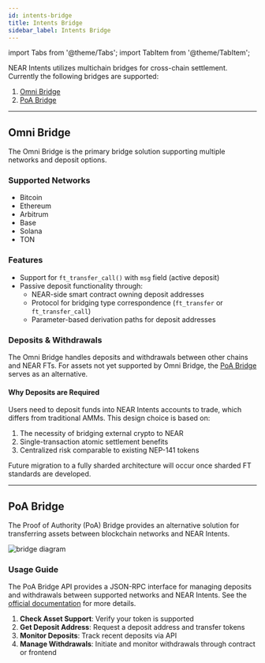 ```yaml
---
id: intents-bridge
title: Intents Bridge
sidebar_label: Intents Bridge
---
```


import Tabs from '@theme/Tabs';
import TabItem from '@theme/TabItem';

NEAR Intents utilizes multichain bridges for cross-chain settlement. Currently the following bridges are supported:

1. [Omni Bridge](#omni-bridge)
2. [PoA Bridge](#poa-bridge)

---

## Omni Bridge

<!-- TODO: incoming omnibridge docs that will be added after this PR is merged. Once those are merged update this section. -->

The Omni Bridge is the primary bridge solution supporting multiple networks and deposit options. 

### Supported Networks

- Bitcoin
- Ethereum
- Arbitrum
- Base
- Solana
- TON

### Features
- Support for `ft_transfer_call()` with `msg` field (active deposit)
- Passive deposit functionality through:
  - NEAR-side smart contract owning deposit addresses
  - Protocol for bridging type correspondence (`ft_transfer` or `ft_transfer_call`)
  - Parameter-based derivation paths for deposit addresses

### Deposits & Withdrawals

The Omni Bridge handles deposits and withdrawals between other chains and NEAR FTs. For assets not yet supported by Omni Bridge, the [PoA Bridge](#poa-bridge) serves as an alternative.

#### Why Deposits are Required
Users need to deposit funds into NEAR Intents accounts to trade, which differs from traditional AMMs. This design choice is based on:

1. The necessity of bridging external crypto to NEAR
2. Single-transaction atomic settlement benefits
3. Centralized risk comparable to existing NEP-141 tokens

Future migration to a fully sharded architecture will occur once sharded FT standards are developed.

---

## PoA Bridge

The Proof of Authority (PoA) Bridge provides an alternative solution for transferring assets between blockchain networks and NEAR Intents.

![bridge diagram](/docs/assets/intents/poa-bridge-user-docs.jpg)

### Usage Guide

The PoA Bridge API provides a JSON-RPC interface for managing deposits and withdrawals between supported networks and NEAR Intents. See the [official documentation](https://docs.near-intents.org/near-intents/poa-bridge) for more details.

1. **Check Asset Support**: Verify your token is supported
2. **Get Deposit Address**: Request a deposit address and transfer tokens
3. **Monitor Deposits**: Track recent deposits via API
4. **Manage Withdrawals**: Initiate and monitor withdrawals through contract or frontend

